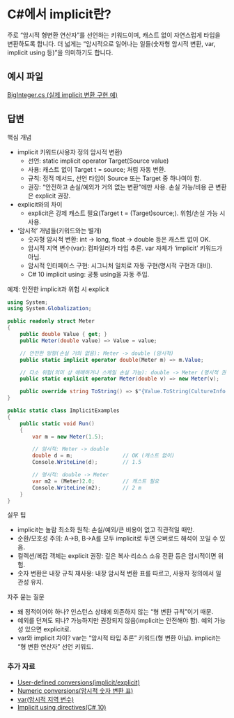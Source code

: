 # C#에서 implicit란?

주로 “암시적 형변환 연산자”를 선언하는 키워드이며, 캐스트 없이 자연스럽게 타입을 변환하도록 합니다. 더 넓게는 “암시적으로 일어나는 일들(숫자형 암시적 변환, var, implicit using 등)”을 의미하기도 합니다.

## 예시 파일

[BigInteger.cs (실제 implicit 변환 구현 예)](https://github.com/dotnet/runtime/blob/main/src/libraries/System.Runtime.Numerics/src/System/Numerics/BigInteger.cs)

## 답변

핵심 개념
- implicit 키워드(사용자 정의 암시적 변환)
  - 선언: static implicit operator Target(Source value)
  - 사용: 캐스트 없이 Target t = source; 처럼 자동 변환.
  - 규칙: 정적 메서드, 선언 타입이 Source 또는 Target 중 하나여야 함.
  - 권장: “안전하고 손실/예외가 거의 없는 변환”에만 사용. 손실 가능/비용 큰 변환은 explicit 권장.
- explicit와의 차이
  - explicit은 강제 캐스트 필요(Target t = (Target)source;). 위험/손실 가능 시 사용.
- ‘암시적’ 개념들(키워드와는 별개)
  - 숫자형 암시적 변환: int → long, float → double 등은 캐스트 없이 OK.
  - 암시적 지역 변수(var): 컴파일러가 타입 추론. var 자체가 ‘implicit’ 키워드가 아님.
  - 암시적 인터페이스 구현: 시그니처 일치로 자동 구현(명시적 구현과 대비).
  - C# 10 implicit using: 공통 using을 자동 주입.

예제: 안전한 implicit과 위험 시 explicit
````csharp
using System;
using System.Globalization;

public readonly struct Meter
{
    public double Value { get; }
    public Meter(double value) => Value = value;

    // 안전한 방향(손실 거의 없음): Meter -> double (암시적)
    public static implicit operator double(Meter m) => m.Value;

    // 다소 위험(의미 상 애매하거나 스케일 손실 가능): double -> Meter (명시적 권장)
    public static explicit operator Meter(double v) => new Meter(v);

    public override string ToString() => $"{Value.ToString(CultureInfo.InvariantCulture)} m";
}

public static class ImplicitExamples
{
    public static void Run()
    {
        var m = new Meter(1.5);

        // 암시적: Meter -> double
        double d = m;                // OK (캐스트 없이)
        Console.WriteLine(d);        // 1.5

        // 명시적: double -> Meter
        var m2 = (Meter)2.0;         // 캐스트 필요
        Console.WriteLine(m2);       // 2 m
    }
}
````

실무 팁
- implicit는 놀람 최소화 원칙: 손실/예외/큰 비용이 없고 직관적일 때만.
- 순환/모호성 주의: A→B, B→A를 모두 implicit로 두면 오버로드 해석이 꼬일 수 있음.
- 컬렉션/복잡 객체는 explicit 권장: 깊은 복사·리소스 소유 전환 등은 암시적이면 위험.
- 숫자 변환은 내장 규칙 재사용: 내장 암시적 변환 표를 따르고, 사용자 정의에서 일관성 유지.

자주 묻는 질문
- 왜 정적이어야 하나? 인스턴스 상태에 의존하지 않는 “형 변환 규칙”이기 때문.
- 예외를 던져도 되나? 가능하지만 권장되지 않음(implicit는 안전해야 함). 예외 가능성 있으면 explicit로.
- var와 implicit 차이? var는 “암시적 타입 추론” 키워드(형 변환 아님). implicit는 “형 변환 연산자” 선언 키워드.

### 추가 자료

- [User-defined conversions(implicit/explicit)](https://learn.microsoft.com/dotnet/csharp/language-reference/operators/user-defined-conversions)
- [Numeric conversions(암시적 숫자 변환 표)](https://learn.microsoft.com/dotnet/csharp/language-reference/builtin-types/numeric-conversions)
- [var(암시적 지역 변수)](https://learn.microsoft.com/dotnet/csharp/language-reference/keywords/var)
- [Implicit using directives(C# 10)](https://learn.microsoft.com/dotnet/core/project-sdk/overview#implicit-using-directives)